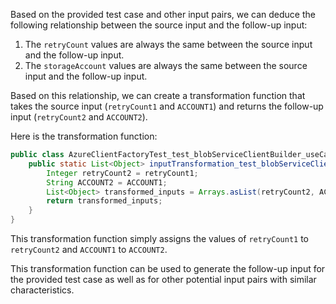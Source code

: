 Based on the provided test case and other input pairs, we can deduce the following relationship between the source input and the follow-up input:

1. The `retryCount` values are always the same between the source input and the follow-up input.
2. The `storageAccount` values are always the same between the source input and the follow-up input.

Based on this relationship, we can create a transformation function that takes the source input (`retryCount1` and `ACCOUNT1`) and returns the follow-up input (`retryCount2` and `ACCOUNT2`).

Here is the transformation function:

```java
public class AzureClientFactoryTest_test_blobServiceClientBuilder_useCachedClient {
    public static List<Object> inputTransformation_test_blobServiceClientBuilder_useCachedClient(Integer retryCount1, String ACCOUNT1)  {
        Integer retryCount2 = retryCount1;
        String ACCOUNT2 = ACCOUNT1;
        List<Object> transformed_inputs = Arrays.asList(retryCount2, ACCOUNT2);
        return transformed_inputs;
    }
}
```

This transformation function simply assigns the values of `retryCount1` to `retryCount2` and `ACCOUNT1` to `ACCOUNT2`.

This transformation function can be used to generate the follow-up input for the provided test case as well as for other potential input pairs with similar characteristics.